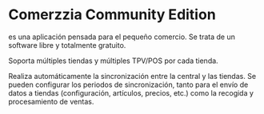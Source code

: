 # Comerzzia Community Edition

es una aplicación pensada para el pequeño comercio. Se trata de un software libre y totalmente gratuito. 

Soporta múltiples tiendas y múltiples TPV/POS por cada tienda. 

Realiza automáticamente la sincronización entre la central y las tiendas. Se pueden configurar los periodos de sincronización, tanto para el envío de datos a tiendas (configuración, artículos, precios, etc.) como la recogida y procesamiento de ventas.

